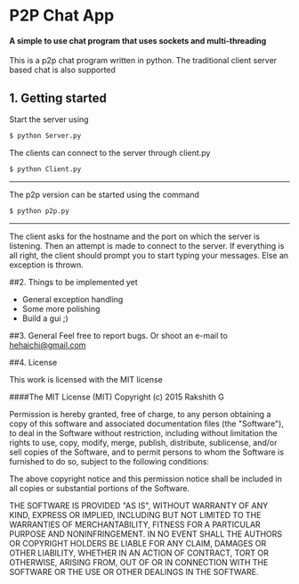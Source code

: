 # P2P Chat App
#### A simple to use chat program that uses sockets and multi-threading

This is a p2p chat program written in python. The traditional client server based chat is also supported
## 1. Getting started
Start the server using 
```sh
$ python Server.py
````
The clients can connect to the server through client.py
```sh
$ python Client.py
````
---
The p2p version can be started using the command
```sh
$ python p2p.py
````
----
The client asks for the hostname and the port on which the server is listening. Then an attempt is made to connect to the server. If everything is all right, the client should prompt you to start typing your messages. Else an exception is thrown.

##2. Things to be implemented yet
- General exception handling
- Some more polishing
- Build a gui ;)

##3. General
Feel free to report bugs. Or shoot an e-mail to hehaichi@gmail.com

##4. License

This work is licensed with the MIT license

####The MIT License (MIT)
Copyright (c) 2015 Rakshith G

Permission is hereby granted, free of charge, to any person obtaining a copy of this software and associated documentation files (the "Software"), to deal in the Software without restriction, including without limitation the rights to use, copy, modify, merge, publish, distribute, sublicense, and/or sell copies of the Software, and to permit persons to whom the Software is furnished to do so, subject to the following conditions:

The above copyright notice and this permission notice shall be included in all copies or substantial portions of the Software.

THE SOFTWARE IS PROVIDED "AS IS", WITHOUT WARRANTY OF ANY KIND, EXPRESS OR IMPLIED, INCLUDING BUT NOT LIMITED TO THE WARRANTIES OF MERCHANTABILITY, FITNESS FOR A PARTICULAR PURPOSE AND NONINFRINGEMENT. IN NO EVENT SHALL THE AUTHORS OR COPYRIGHT HOLDERS BE LIABLE FOR ANY CLAIM, DAMAGES OR OTHER LIABILITY, WHETHER IN AN ACTION OF CONTRACT, TORT OR OTHERWISE, ARISING FROM, OUT OF OR IN CONNECTION WITH THE SOFTWARE OR THE USE OR OTHER DEALINGS IN THE SOFTWARE.
